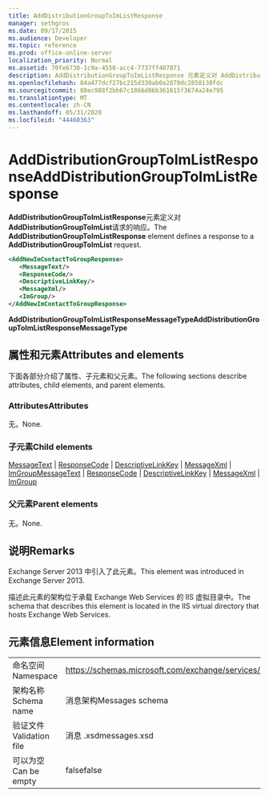 ```yaml
---
title: AddDistributionGroupToImListResponse
manager: sethgros
ms.date: 09/17/2015
ms.audience: Developer
ms.topic: reference
ms.prod: office-online-server
localization_priority: Normal
ms.assetid: 70fe6730-1c9a-4550-acc4-7737ff407871
description: AddDistributionGroupToImListResponse 元素定义对 AddDistributionGroupToImList 请求的响应。
ms.openlocfilehash: 84a477dcf27bc215d330ab0a2870dc2850130fdc
ms.sourcegitcommit: 88ec988f2bb67c1866d06b361615f3674a24e795
ms.translationtype: MT
ms.contentlocale: zh-CN
ms.lasthandoff: 05/31/2020
ms.locfileid: "44460363"
---
```

# <a name="adddistributiongrouptoimlistresponse"></a><span data-ttu-id="b40f2-103">AddDistributionGroupToImListResponse</span><span class="sxs-lookup"><span data-stu-id="b40f2-103">AddDistributionGroupToImListResponse</span></span>

<span data-ttu-id="b40f2-104">**AddDistributionGroupToImListResponse**元素定义对**AddDistributionGroupToImList**请求的响应。</span><span class="sxs-lookup"><span data-stu-id="b40f2-104">The **AddDistributionGroupToImListResponse** element defines a response to a **AddDistributionGroupToImList** request.</span></span> 
  
```XML
<AddNewImContactToGroupResponse>
   <MessageText/>
   <ResponseCode/>
   <DescriptiveLinkKey/>
   <MessageXml/>
   <ImGroup/>
</AddNewImContactToGroupResponse>
```

 <span data-ttu-id="b40f2-105">**AddDistributionGroupToImListResponseMessageType**</span><span class="sxs-lookup"><span data-stu-id="b40f2-105">**AddDistributionGroupToImListResponseMessageType**</span></span>
## <a name="attributes-and-elements"></a><span data-ttu-id="b40f2-106">属性和元素</span><span class="sxs-lookup"><span data-stu-id="b40f2-106">Attributes and elements</span></span>

<span data-ttu-id="b40f2-107">下面各部分介绍了属性、子元素和父元素。</span><span class="sxs-lookup"><span data-stu-id="b40f2-107">The following sections describe attributes, child elements, and parent elements.</span></span>
  
### <a name="attributes"></a><span data-ttu-id="b40f2-108">Attributes</span><span class="sxs-lookup"><span data-stu-id="b40f2-108">Attributes</span></span>

<span data-ttu-id="b40f2-109">无。</span><span class="sxs-lookup"><span data-stu-id="b40f2-109">None.</span></span>
  
### <a name="child-elements"></a><span data-ttu-id="b40f2-110">子元素</span><span class="sxs-lookup"><span data-stu-id="b40f2-110">Child elements</span></span>

<span data-ttu-id="b40f2-111">[MessageText](messagetext.md)  | [ResponseCode](responsecode.md)  | [DescriptiveLinkKey](descriptivelinkkey.md)  | [MessageXml](messagexml.md)  | [ImGroup](imgroup.md)</span><span class="sxs-lookup"><span data-stu-id="b40f2-111">[MessageText](messagetext.md) | [ResponseCode](responsecode.md) | [DescriptiveLinkKey](descriptivelinkkey.md) | [MessageXml](messagexml.md) | [ImGroup](imgroup.md)</span></span>
  
### <a name="parent-elements"></a><span data-ttu-id="b40f2-112">父元素</span><span class="sxs-lookup"><span data-stu-id="b40f2-112">Parent elements</span></span>

<span data-ttu-id="b40f2-113">无。</span><span class="sxs-lookup"><span data-stu-id="b40f2-113">None.</span></span>
  
## <a name="remarks"></a><span data-ttu-id="b40f2-114">说明</span><span class="sxs-lookup"><span data-stu-id="b40f2-114">Remarks</span></span>

<span data-ttu-id="b40f2-115">Exchange Server 2013 中引入了此元素。</span><span class="sxs-lookup"><span data-stu-id="b40f2-115">This element was introduced in Exchange Server 2013.</span></span>
  
<span data-ttu-id="b40f2-116">描述此元素的架构位于承载 Exchange Web Services 的 IIS 虚拟目录中。</span><span class="sxs-lookup"><span data-stu-id="b40f2-116">The schema that describes this element is located in the IIS virtual directory that hosts Exchange Web Services.</span></span>
  
## <a name="element-information"></a><span data-ttu-id="b40f2-117">元素信息</span><span class="sxs-lookup"><span data-stu-id="b40f2-117">Element information</span></span>

|||
|:-----|:-----|
|<span data-ttu-id="b40f2-118">命名空间</span><span class="sxs-lookup"><span data-stu-id="b40f2-118">Namespace</span></span>  <br/> |https://schemas.microsoft.com/exchange/services/2006/messages  <br/> |
|<span data-ttu-id="b40f2-119">架构名称</span><span class="sxs-lookup"><span data-stu-id="b40f2-119">Schema name</span></span>  <br/> |<span data-ttu-id="b40f2-120">消息架构</span><span class="sxs-lookup"><span data-stu-id="b40f2-120">Messages schema</span></span>  <br/> |
|<span data-ttu-id="b40f2-121">验证文件</span><span class="sxs-lookup"><span data-stu-id="b40f2-121">Validation file</span></span>  <br/> |<span data-ttu-id="b40f2-122">消息 .xsd</span><span class="sxs-lookup"><span data-stu-id="b40f2-122">messages.xsd</span></span>  <br/> |
|<span data-ttu-id="b40f2-123">可以为空</span><span class="sxs-lookup"><span data-stu-id="b40f2-123">Can be empty</span></span>  <br/> |<span data-ttu-id="b40f2-124">false</span><span class="sxs-lookup"><span data-stu-id="b40f2-124">false</span></span>  <br/> |
   


